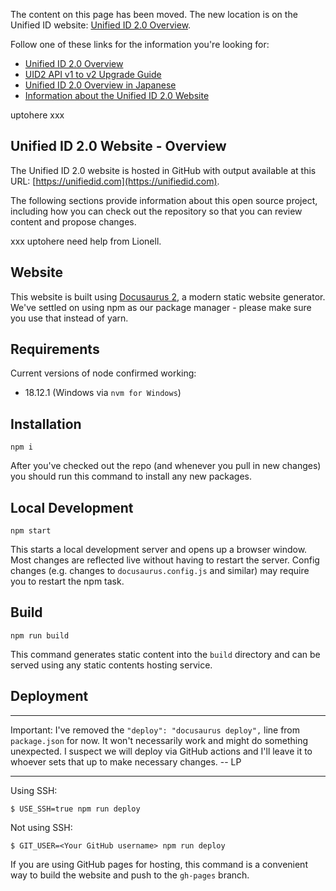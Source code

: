 The content on this page has been moved. The new location is on the Unified ID website: [Unified ID 2.0 Overview](https://unifiedid.com/docs/intro).

Follow one of these links for the information you're looking for:

- [Unified ID 2.0 Overview](https://unifiedid.com/docs/intro)
- [UID2 API v1 to v2 Upgrade Guide](api/v2/upgrades/upgrade-guide.md)
- [Unified ID 2.0 Overview in Japanese](README-ja.md)
- [Information about the Unified ID 2.0 Website](#unified-id-20-website)

uptohere xxx

## Unified ID 2.0 Website - Overview
The Unified ID 2.0 website is hosted in GitHub with output available at this URL: [https://unifiedid.com](https://unifiedid.com).

The following sections provide information about this open source project, including how you can check out the repository so that you can review content and propose changes.

xxx uptohere need help from Lionell.

## Website

This website is built using [Docusaurus 2](https://docusaurus.io/), a modern static website generator. We've settled on using npm as our package manager - please make sure you use that instead of yarn.

## Requirements

Current versions of node confirmed working:
* 18.12.1 (Windows via `nvm for Windows`)

## Installation

```
npm i
```

After you've checked out the repo (and whenever you pull in new changes) you should run this command to install any new packages.

## Local Development

```
npm start
```

This starts a local development server and opens up a browser window. Most changes are reflected live without having to restart the server. Config changes (e.g. changes to `docusaurus.config.js` and similar) may require you to restart the npm task.

## Build

```
npm run build
```

This command generates static content into the `build` directory and can be served using any static contents hosting service.

## Deployment

***
Important: I've removed the `"deploy": "docusaurus deploy",` line from `package.json` for now. It won't necessarily work and might do something unexpected. I suspect we will deploy via GitHub actions and I'll leave it to whoever sets that up to make necessary changes. -- LP
***

Using SSH:

```
$ USE_SSH=true npm run deploy
```

Not using SSH:

```
$ GIT_USER=<Your GitHub username> npm run deploy
```

If you are using GitHub pages for hosting, this command is a convenient way to build the website and push to the `gh-pages` branch.
